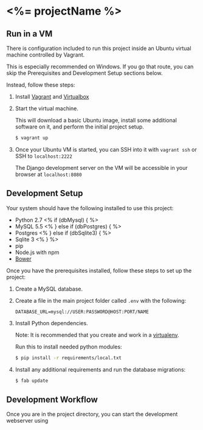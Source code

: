 <%= projectName %>
=========

Run in a VM
-----------

There is configuration included to run this project
inside an Ubuntu virtual machine controlled by Vagrant.

This is especially recommended on Windows.
If you go that route, you can skip the Prerequisites and Development Setup
sections below.

Instead, follow these steps:

1. Install [Vagrant](https://www.vagrantup.com/downloads.html) and [Virtualbox](https://www.virtualbox.org/wiki/Downloads)

2. Start the virtual machine.

   This will download a basic Ubuntu image, install
   some additional software on it, and perform the initial project setup.

   ```bash
   $ vagrant up
   ```

3. Once your Ubuntu VM is started, you can SSH into it with `vagrant ssh` or SSH to `localhost:2222`

   The Django development server on the VM will be accessible in your browser at `localhost:8080`


Development Setup
-------------

Your system should have the following installed to use this project:

- Python 2.7
<% if (dbMysql) { %>
- MySQL 5.5
<% } else if (dbPostgres) { %>
- Postgres
<% } else if (dbSqlite3) { %>
- Sqlite 3
<% } %>
- pip
- Node.js with npm
- [Bower](http://bower.io/)

Once you have the prerequisites installed, follow these steps
to set up the project:

1. Create a MySQL database.

2. Create a file in the main project folder
   called `.env` with the following:

   ```
   DATABASE_URL=mysql://USER:PASSWORD@HOST:PORT/NAME
   ```

3. Install Python dependencies.

   Note: It is recommended that you create and work in
   a [virtualenv](http://docs.python-guide.org/en/latest/dev/virtualenvs/).

   Run this to install needed python modules:

   ```bash
   $ pip install -r requirements/local.txt
   ```

4. Install any additional requirements and run the database migrations:

   ```bash
   $ fab update
   ```

Development Workflow
--------------------

Once you are in the project directory, you can start the development
webserver using
